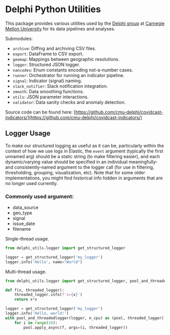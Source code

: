 # Delphi Python Utilities

This package provides various utilities used by the [Delphi group](https://delphi.cmu.edu/) at [Carnegie Mellon
University](https://www.cmu.edu) for its data pipelines and analyses.

Submodules:
- `archive`: Diffing and archiving CSV files.
- `export`: DataFrame to CSV export.
- `geomap`: Mappings between geographic resolutions.
- `logger`: Structured JSON logger.
- `nancodes`: Enum constants encoding not-a-number cases.
- `runner`: Orchestrator for running an indicator pipeline.
- `signal`: Indicator (signal) naming.
- `slack_notifier`:  Slack notification integration.
- `smooth`: Data smoothing functions.
- `utils`: JSON parameter interactions.
- `validator`: Data sanity checks and anomaly detection.


Source code can be found here:
[https://github.com/cmu-delphi/covidcast-indicators/](https://github.com/cmu-delphi/covidcast-indicators/)

## Logger Usage
To make our structured logging as useful as it can be, particularly within the context of how we use logs in Elastic, the `event` argument (typically the first unnamed arg) should be a static string (to make filtering easier), and each dynamic/varying value should be specified in an individual meaningfully- and consistently-named argument to the logger call (for use in filtering, thresholding, grouping, visualization, etc).
Note that for some older implementations, you might find historical info hidden in arguments that are no longer used currently. 

### Commonly used argument:
- data_source
- geo_type
- signal
- issue_date
- filename

Single-thread usage.

```py
from delphi_utils.logger import get_structured_logger

logger = get_structured_logger('my_logger')
logger.info('Hello', name="World")
```

Multi-thread usage.

```py
from delphi_utils.logger import get_structured_logger, pool_and_threadedlogger

def f(x, threaded_logger):
    threaded_logger.info(f'x={x}')
    return x*x

logger = get_structured_logger('my_logger')
logger.info('Hello, world!')
with pool_and_threadedlogger(logger, n_cpu) as (pool, threaded_logger):
    for i in range(10):
        pool.apply_async(f, args=(i, threaded_logger))
```
